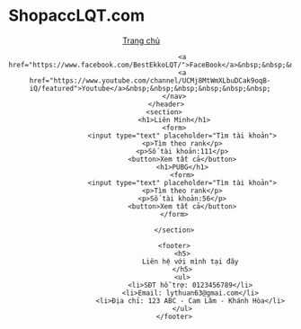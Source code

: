 <html>
        </head>
        <h1>ShopaccLQT.com</h1>
        <style>
        header{height:50px;}
        section{height:400px;color:blue}
        footer{height:100px;color: red}
        body{
            background-image: url('http://ddragon.leagueoflegends.com/cdn/img/champion/splash/Ekko_1.jpg');
            background-attachment: fixed;
            background-size: 100% 100%;
        }    
            </style>
            
<body>
	<header>
                <nav>
                    <a href="index.html">Trang chủ</a>&nbsp;&nbsp;&nbsp;&nbsp;&nbsp;&nbsp;&nbsp;&nbsp;
                    
                
                    <a href="https://www.facebook.com/BestEkkoLQT/">FaceBook</a>&nbsp;&nbsp;&nbsp;&nbsp;&nbsp;&nbsp;&nbsp;
                    <a href="https://www.youtube.com/channel/UCMj8MtWmXLbuDCak9oqB-iQ/featured">Youtube</a>&nbsp;&nbsp;&nbsp;&nbsp;&nbsp;&nbsp;
                </nav>
            </header>
            <section> 
                <h1>Liên Minh</h1>
                <form>
                    <input type="text" placeholder="Tìm tài khoản">
                    <p>Tìm theo rank</p>
                    <p>Số tài khoản:111</p>
                    <button>Xem tất cả</button>
                    <h1>PUBG</h1>
                    <form>
                    <input type="text" placeholder="Tìm tài khoản">
                    <p>Tìm theo rank</p>
                    <p>Số tài khoản:56</p>
                    <button>Xem tất cả</button>
                </form>
                
                </section>
            
                <footer>
                    <h5>
                        Liên hệ với mình tại đây
                    </h5>
                    <ul>
                        <li>SĐT hỗ trợ: 0123456789</li>
                        <li>Email: lythuan63@gmai.com</li>
                        <li>Địa chỉ: 123 ABC - Cam Lâm - Khánh Hòa</li>
                    </ul>
                </footer>
</body>
</html>
